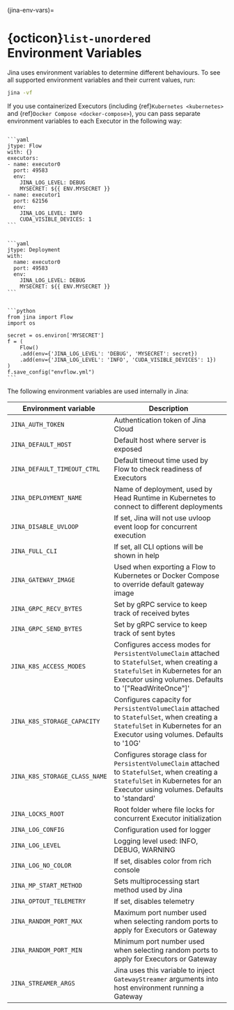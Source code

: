 (jina-env-vars)=
# {octicon}`list-unordered` Environment Variables

Jina uses environment variables to determine different behaviours. To see all supported environment variables and their current values, run:

```bash
jina -vf
```

If you use containerized Executors (including {ref}`Kubernetes <kubernetes>` and {ref}`Docker Compose <docker-compose>`), you can pass separate environment variables to each Executor in the following way:


`````{tab} FLow YAML

```yaml
jtype: Flow
with: {}
executors:
- name: executor0
  port: 49583
  env:
    JINA_LOG_LEVEL: DEBUG
    MYSECRET: ${{ ENV.MYSECRET }}
- name: executor1
  port: 62156
  env:
    JINA_LOG_LEVEL: INFO
    CUDA_VISIBLE_DEVICES: 1
```
`````
`````{tab} Deployment YAML

```yaml
jtype: Deployment
with:
  name: executor0
  port: 49583
  env:
    JINA_LOG_LEVEL: DEBUG
    MYSECRET: ${{ ENV.MYSECRET }}
```
`````
````{tab} Python API

```python
from jina import Flow
import os

secret = os.environ['MYSECRET']
f = (
    Flow()
    .add(env={'JINA_LOG_LEVEL': 'DEBUG', 'MYSECRET': secret})
    .add(env={'JINA_LOG_LEVEL': 'INFO', 'CUDA_VISIBLE_DEVICES': 1})
)
f.save_config("envflow.yml")
```
````

The following environment variables are used internally in Jina:

| Environment variable          | Description                                                                                                                                                                                     |
|-------------------------------|-------------------------------------------------------------------------------------------------------------------------------------------------------------------------------------------------|
| `JINA_AUTH_TOKEN`             | Authentication token of Jina Cloud                                                                                                                                                              |
| `JINA_DEFAULT_HOST`           | Default host where server is exposed                                                                                                                                                    |
| `JINA_DEFAULT_TIMEOUT_CTRL`   | Default timeout time used by Flow to check readiness of Executors                                                                                                                       |
| `JINA_DEPLOYMENT_NAME`        | Name of deployment, used by Head Runtime in Kubernetes to connect to different deployments                                                                                          |
| `JINA_DISABLE_UVLOOP`         | If set, Jina will not use uvloop event loop for concurrent execution                                                                                                                            |
| `JINA_FULL_CLI`               | If set, all CLI options will be shown in help                                                                                                                                                                                                                                                            |
| `JINA_GATEWAY_IMAGE`          | Used when exporting a Flow to Kubernetes or Docker Compose to override default gateway image                                                                                                                                                                                                             |
| `JINA_GRPC_RECV_BYTES`        | Set by gRPC service to keep track of received bytes                                                                                                                                     |
| `JINA_GRPC_SEND_BYTES`        | Set by gRPC service to keep track of sent bytes                                                                                                                                         |
| `JINA_K8S_ACCESS_MODES`       | Configures access modes for `PersistentVolumeClaim` attached to `StatefulSet`, when creating a `StatefulSet` in Kubernetes for an Executor using volumes. Defaults to '["ReadWriteOnce"]' |
| `JINA_K8S_STORAGE_CAPACITY`   | Configures capacity for `PersistentVolumeClaim` attached to `StatefulSet`, when creating a `StatefulSet` in Kubernetes for an Executor using volumes. Defaults to '10G'                   |
| `JINA_K8S_STORAGE_CLASS_NAME` | Configures storage class for `PersistentVolumeClaim` attached to `StatefulSet`, when creating a `StatefulSet` in Kubernetes for an Executor using volumes. Defaults to 'standard'         |
| `JINA_LOCKS_ROOT`             | Root folder where file locks for concurrent Executor initialization                                                                                                                         |
| `JINA_LOG_CONFIG`             | Configuration used for logger                                                                                                                                                           |
| `JINA_LOG_LEVEL`              | Logging level used: INFO, DEBUG, WARNING                                                                                                                                                    |
| `JINA_LOG_NO_COLOR`           | If set, disables color from rich console                                                                                                                                                        |
| `JINA_MP_START_METHOD`        | Sets multiprocessing start method used by Jina                                                                                                                                              |
| `JINA_OPTOUT_TELEMETRY`       | If set, disables telemetry                                                                                                                                                                                                                                                                                            |
| `JINA_RANDOM_PORT_MAX`        | Maximum port number used when selecting random ports to apply for Executors or Gateway                                                                                                                                                                                                                                                                                                                                                                                   |
| `JINA_RANDOM_PORT_MIN`        | Minimum port number used when selecting random ports to apply for Executors or Gateway                                                                                                                                                                                                                                                                                                                                                                                   |
| `JINA_STREAMER_ARGS`          | Jina uses this variable to inject `GatewayStreamer` arguments into host environment running a Gateway                                                                                         |
